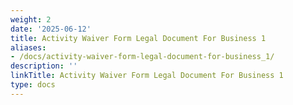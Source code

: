 ```yaml
---
weight: 2
date: '2025-06-12'
title: Activity Waiver Form Legal Document For Business 1
aliases:
- /docs/activity-waiver-form-legal-document-for-business_1/
description: ''
linkTitle: Activity Waiver Form Legal Document For Business 1
type: docs
---
```


